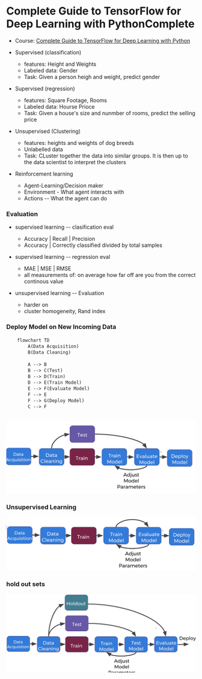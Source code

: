 Complete Guide to TensorFlow for Deep Learning with PythonComplete
==================================================================


* Course: [Complete Guide to TensorFlow for Deep Learning with Python](https://www.udemy.com/course/complete-guide-to-tensorflow-for-deep-learning-with-python)




* Supervised (classification)
    * features: Height and Weights
    * Labeled data: Gender
    * Task: Given a person heigh and weight, predict gender

* Supervised (regression)
    * features: Square Footage, Rooms
    * Labeled data: Hourse Prioce
    * Task: Given a house's size and nunmber of rooms, predict the selling price

* Unsupervised (Clustering)
    * features: heights and weights of dog breeds
    * Unlabelled data
    * Task: CLuster together the data into similar groups. It is then up to the data scientist to interpret the clusters

* Reinforcement learning
    * Agent-Learning/Decision maker
    * Environment - What agent interacts with
    * Actions -- What the agent can do

### Evaluation

* supervised learning -- clasification eval
    * Accuracy | Recall | Precision
    * Accuracy | Correctly classified divided by total samples

* supervised learning -- regression eval
    * MAE | MSE | RMSE
    * all measurements of: on average how far off are you from the correct continous value

* unsupervised learning -- Evaluation
    * harder on 
    * cluster homogeneity, Rand index

### Deploy Model on New Incoming Data


```mermaid
    flowchart TD
        A(Data Acquisition) 
        B(Data Cleaning)

        A --> B
        B --> C(Test)
        B --> D(Train)
        D --> E(Train Model)
        E --> F(Evaluate Model)
        F --> E
        F --> G(Deploy Model)
        C --> F
    
```
![Deploy Model on New Incoming Data](image.png)

### Unsupervised Learning

![Unsupervised Learning](image-1.png)

### hold out sets

![hold out sets](image-2.png)

